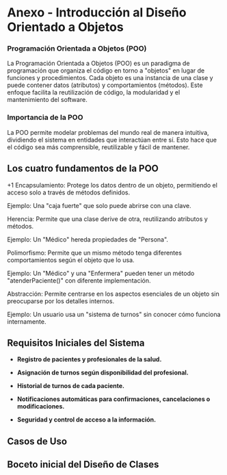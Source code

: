 # Anexo - Introducción al Diseño Orientado a Objetos #

### **Programación Orientada a Objetos (POO)** ###

La Programación Orientada a Objetos (POO) es un paradigma de programación que organiza el código en torno a "objetos" en lugar de funciones y procedimientos. Cada objeto es una instancia de una clase y puede contener datos (atributos) y comportamientos (métodos). Este enfoque facilita la reutilización de código, la modularidad y el mantenimiento del software.

### **Importancia de la POO** ###

La POO permite modelar problemas del mundo real de manera intuitiva, dividiendo el sistema en entidades que interactúan entre sí. Esto hace que el código sea más comprensible, reutilizable y fácil de mantener.

## Los cuatro fundamentos de la POO  ##
+1 Encapsulamiento: Protege los datos dentro de un objeto, permitiendo el acceso solo a través de métodos definidos.

Ejemplo: Una "caja fuerte" que solo puede abrirse con una clave.

Herencia: Permite que una clase derive de otra, reutilizando atributos y métodos.

Ejemplo: Un "Médico" hereda propiedades de "Persona".

Polimorfismo: Permite que un mismo método tenga diferentes comportamientos según el objeto que lo usa.

Ejemplo: Un "Médico" y una "Enfermera" pueden tener un método "atenderPaciente()" con diferente implementación.

Abstracción: Permite centrarse en los aspectos esenciales de un objeto sin preocuparse por los detalles internos.

Ejemplo: Un usuario usa un "sistema de turnos" sin conocer cómo funciona internamente.


## Requisitos Iniciales del Sistema ##

+ **Registro de pacientes y profesionales de la salud.** <br>

+ **Asignación de turnos según disponibilidad del profesional.** <br>

+ **Historial de turnos de cada paciente.** <br>

+ **Notificaciones automáticas para confirmaciones, cancelaciones o modificaciones.** <br>

+ **Seguridad y control de acceso a la información.** <br>

## Casos de Uso ## 

## Boceto inicial del Diseño de Clases ##
